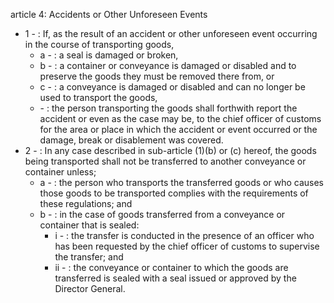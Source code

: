 article 4: Accidents or Other Unforeseen Events

<ul>
			<li>1 - : If, as the result of an accident or other unforeseen event occurring in the course of transporting goods, <ul>
						<li>a - : a seal is damaged or broken, <ul>
						</ul></li>						<li>b - : a container or conveyance is damaged or disabled and to preserve the goods they must be removed there from, or<ul>
						</ul></li>						<li>c - : a conveyance is damaged or disabled and can no longer be used to transport the goods, <ul>
						</ul></li>						<li> - : the person transporting the goods shall forthwith report the accident or even as the case may be, to the chief officer of customs for the area or place in which the accident or event occurred or the damage, break or disablement was covered. <ul>
						</ul></li>			</ul></li>			<li>2 - : In any case described in sub-article (1)(b) or (c) hereof, the goods being transported shall not be transferred to another conveyance or container unless; <ul>
						<li>a - : the person who transports the transferred goods or who causes those goods to be transported complies with the requirements of these regulations; and<ul>
						</ul></li>						<li>b - : in the case of goods transferred from a conveyance or container that is sealed: <ul>
									<li>i - : the transfer is conducted in the presence of an officer who has been requested by the chief officer of customs to supervise the transfer; and <ul>
									</ul></li>									<li>ii - : the conveyance or container to which the goods are transferred is sealed with a seal issued or approved by the Director General. <ul>
									</ul></li>						</ul></li>			</ul></li></ul>